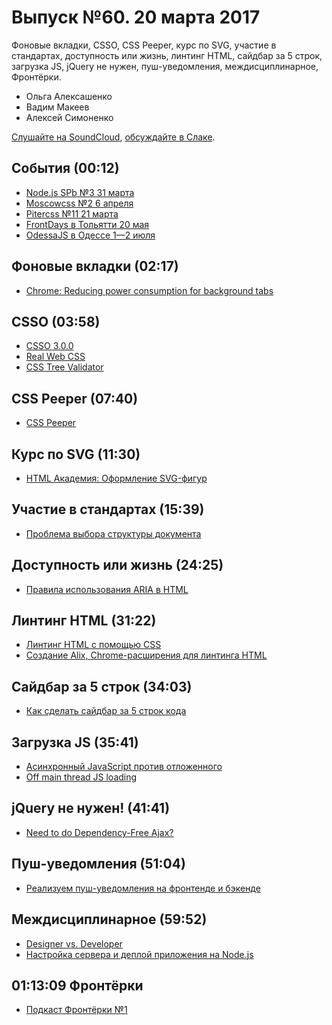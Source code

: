 # Выпуск №60. 20 марта 2017

Фоновые вкладки, CSSO, CSS Peeper, курс по SVG, участие в стандартах, доступность или жизнь, линтинг HTML, сайдбар за 5 строк, загрузка JS, jQuery не нужен, пуш-уведомления, междисциплинарное, Фронтёрки.

- Ольга Алексашенко
- Вадим Макеев
- Алексей Симоненко

[Слушайте на SoundCloud](https://soundcloud.com/web-standards/episode-60), [обсуждайте в Слаке](https://web-standards.slack.com/messages/podcast/).

## События (00:12)

- [Node.js SPb №3 31 марта](https://rossinno.timepad.ru/event/457207/)
- [Moscowcss №2 6 апреля](https://moscowcss.timepad.ru/event/457567/)
- [Pitercss №11 21 марта](https://pitercss.timepad.ru/event/457274/)
- [FrontDays в Тольятти 20 мая](https://frontdays.ru/)
- [OdessaJS в Одессе 1—2 июля](http://odessajs.org/)

## Фоновые вкладки (02:17)

- [Chrome: Reducing power consumption for background tabs](https://blog.chromium.org/2017/03/reducing-power-consumption-for.html)

## CSSO (03:58)

- [CSSO 3.0.0](https://github.com/css/csso/releases/tag/v3.0.0)
- [Real Web CSS](https://github.com/csstree/real-web-css)
- [CSS Tree Validator](https://atom.io/packages/csstree-validator)

## CSS Peeper (07:40)

- [CSS Peeper](https://csspeeper.com/)

## Курс по SVG (11:30)

- [HTML Академия: Оформление SVG-фигур](https://htmlacademy.ru/courses/187)

## Участие в стандартах (15:39)

- [Проблема выбора структуры документа](http://css-live.ru/html5/problema-vybora-struktury-dokumenta.html)

## Доступность или жизнь (24:25)

- [Правила использования ARIA в HTML](https://habr.ru/p/323876/)

## Линтинг HTML (31:22)

- [Линтинг HTML с помощью CSS](http://front-end.su/linting-html-using-css)
- [Создание Alix, Chrome-расширения для линтинга HTML](http://front-end.su/making-alix-a-chrome-extension-for-linting-html)

## Сайдбар за 5 строк (34:03)

- [Как сделать сайдбар за 5 строк кода](https://habrahabr.ru/post/323934/)

## Загрузка JS (35:41)

- [Асинхронный JavaScript против отложенного](https://habr.ru/p/323790/)
- [Off main thread JS loading](https://twitter.com/samccone/status/840262345783881729)

## jQuery не нужен! (41:41)

- [Need to do Dependency-Free Ajax?](https://css-tricks.com/need-dependency-free-ajax/)

## Пуш-уведомления (51:04)

- [Реализуем пуш-уведомления на фронтенде и бэкенде](https://medium.com/p/9fea70221028)

## Междисциплинарное (59:52)

- [Designer vs. Developer](https://youtu.be/8T94qu8IWWk)
- [Настройка сервера и деплой приложения на Node.js](https://youtu.be/1OU5ngq-WyM?list=PLQlWzK5tU-gDyxC1JTpyC2avvJlt3hrIh)

## 01:13:09 Фронтёрки

- [Подкаст Фронтёрки №1](https://soundcloud.com/fronterki/ep-001)
